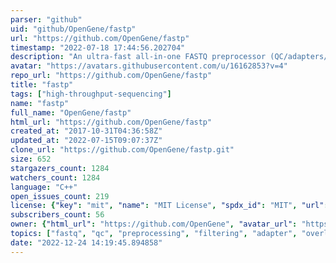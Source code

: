 ```yaml
---
parser: "github"
uid: "github/OpenGene/fastp"
url: "https://github.com/OpenGene/fastp"
timestamp: "2022-07-18 17:44:56.202704"
description: "An ultra-fast all-in-one FASTQ preprocessor (QC/adapters/trimming/filtering/splitting/merging...)"
avatar: "https://avatars.githubusercontent.com/u/16162853?v=4"
repo_url: "https://github.com/OpenGene/fastp"
title: "fastp"
tags: ["high-throughput-sequencing"]
name: "fastp"
full_name: "OpenGene/fastp"
html_url: "https://github.com/OpenGene/fastp"
created_at: "2017-10-31T04:36:58Z"
updated_at: "2022-07-15T09:07:37Z"
clone_url: "https://github.com/OpenGene/fastp.git"
size: 652
stargazers_count: 1284
watchers_count: 1284
language: "C++"
open_issues_count: 219
license: {"key": "mit", "name": "MIT License", "spdx_id": "MIT", "url": "https://api.github.com/licenses/mit", "node_id": "MDc6TGljZW5zZTEz"}
subscribers_count: 56
owner: {"html_url": "https://github.com/OpenGene", "avatar_url": "https://avatars.githubusercontent.com/u/16162853?v=4", "login": "OpenGene", "type": "Organization"}
topics: ["fastq", "qc", "preprocessing", "filtering", "adapter", "overlap", "quality", "trimming", "splitting", "quality-control", "filter", "ngs", "bioinformatics", "umi", "sequencing", "illumina", "polyg", "duplication", "merging"]
date: "2022-12-24 14:19:45.894858"
---
```

